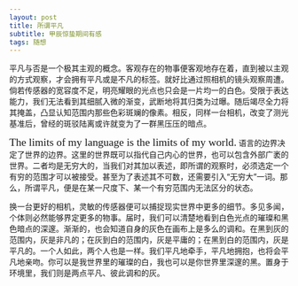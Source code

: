 ```yaml
---
layout: post
title: 所谓平凡
subtitle: 甲辰惊蛰期间有感
tags: 随想
---
```


平凡与否是一个极其主观的概念。客观存在的物事便客观地存在着，直到被以主观的方式观察，才会拥有平凡或是不凡的标签。就好比通过照相机的镜头观察周遭。倘若传感器的宽容度不足，明亮耀眼的光点也只会是一片均一的白色。受限于表达能力，我们无法看到其细腻入微的渐变，武断地将其归类为过曝。随后竭尽全力将其掩盖，凸显认知范围内那些色彩斑斓的像素。相反，同样一台相机，改变了测光基准后，曾经的斑驳陆离或许就变为了一群黑压压的暗点。

<span style="font: 1.4em Allura">The limits of my language is the limits of my world.</span>
语言的边界决定了世界的边界。这里的世界既可以指代自己内心的世界，也可以包含外部广袤的世界。二者均是无穷大的，当我们对其加以表述，即所谓的观察时，必须选定一个有穷的范围才可以被接受。甚至为了表述其不可数，还需要引入“无穷大”一词。那么，所谓平凡，便是在某一尺度下、某一个有穷范围内无法区分的状态。

换一台更好的相机，灵敏的传感器便可以捕捉现实世界中更多的细节。多见多闻，个体则必然能够界定更多的物事。届时，我们可以清楚地看到白色光点的璀璨和黑色暗点的深邃。渐渐的，也会知道自身的灰色在画布上是多么的调和。在黑到灰的范围内，灰是非凡的；在灰到白的范围内，灰是平庸的；在黑到白的范围内，灰是平凡的。一个人如此，两个人也是一样。我们平凡地牵手，平凡地拥抱，也将会平凡地亲吻。你可以是我世界里的璀璨的白，我也可以是你世界里深邃的黑。置身于环境里，我们则是两点平凡、彼此调和的灰。
